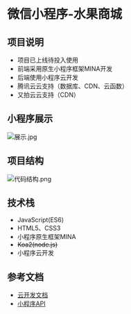 # 微信小程序-水果商城
## 项目说明
- 项目已上线待投入使用
- 前端采用原生小程序框架MINA开发
- 后端使用小程序云开发
- 腾讯云云支持（数据库、CDN、云函数）
- 又拍云云支持（CDN）

## 小程序展示
![展示.jpg](http://voyz-image.test.upcdn.net/2018/11/06/ddb22f2c7e432005f8c2f9d531d3bf31.jpg)


## 项目结构

![代码结构.png](http://voyz-image.test.upcdn.net/2018/11/06/357e874d19822299d72b4d768cc6f4a5.png)

## 技术栈  

- JavaScript(ES6) 
- HTML5、CSS3  
- 小程序原生框架MINA  
- ~~Koa2(node.js)~~
- 小程序云开发  

## 参考文档

- [云开发文档](https://developers.weixin.qq.com/miniprogram/dev/wxcloud/basis/getting-started.html)
- [小程序API](https://developers.weixin.qq.com/miniprogram/dev/api/)

